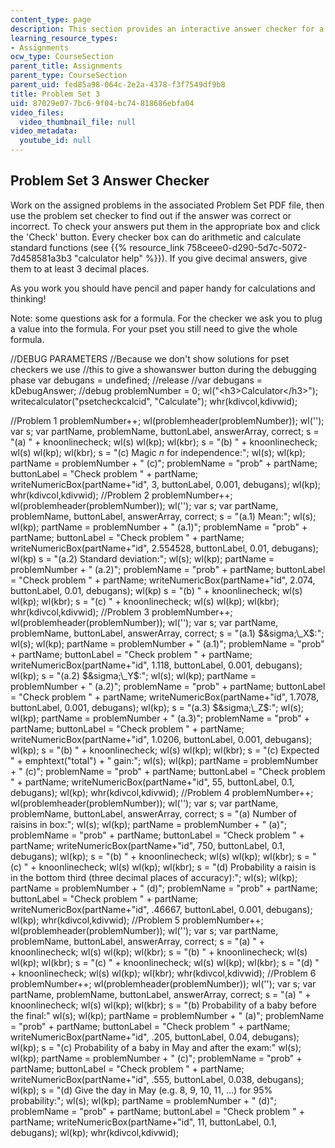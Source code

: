 ```yaml
---
content_type: page
description: This section provides an interactive answer checker for a problem set.
learning_resource_types:
- Assignments
ocw_type: CourseSection
parent_title: Assignments
parent_type: CourseSection
parent_uid: fed85a98-064c-2e2a-4378-f3f7549df9b8
title: Problem Set 3
uid: 87029e07-7bc6-9f04-bc74-818686ebfa04
video_files:
  video_thumbnail_file: null
video_metadata:
  youtube_id: null
---
```


Problem Set 3 Answer Checker
----------------------------

Work on the assigned problems in the associated Problem Set PDF file, then use the problem set checker to find out if the answer was correct or incorrect. To check your answers put them in the appropriate box and click the 'Check' button. Every checker box can do arithmetic and calculate standard functions (see {{% resource_link 758ceee0-d290-5d7c-5072-7d458581a3b3 "calculator help" %}}). If you give decimal answers, give them to at least 3 decimal places.

As you work you should have pencil and paper handy for calculations and thinking!

Note: some questions ask for a formula. For the checker we ask you to plug a value into the formula. For your pset you still need to give the whole formula.

//DEBUG PARAMETERS //Because we don't show solutions for pset checkers we use //this to give a showanswer button during the debugging phase var debugans = undefined; //release //var debugans = kDebugAnswer; //debug problemNumber = 0; wl("\<h3>Calculator\</h3>"); writecalculator("psetcheckcalcid", "Calculate"); whr(kdivcol,kdivwid);

//Problem 1 problemNumber++; wl(problemheader(problemNumber)); wl(''); var s; var partName, problemName, buttonLabel, answerArray, correct; s = "(a) " + knoonlinecheck; wl(s) wl(kp); wl(kbr); s = "(b) " + knoonlinecheck; wl(s) wl(kp); wl(kbr); s = "(c) Magic $n$ for independence:"; wl(s); wl(kp); partName = problemNumber + " (c)"; problemName = "prob" + partName; buttonLabel = "Check problem " + partName; writeNumericBox(partName+"id", 3, buttonLabel, 0.001, debugans); wl(kp); whr(kdivcol,kdivwid); //Problem 2 problemNumber++; wl(problemheader(problemNumber)); wl(''); var s; var partName, problemName, buttonLabel, answerArray, correct; s = "(a.1) Mean:"; wl(s); wl(kp); partName = problemNumber + " (a.1)"; problemName = "prob" + partName; buttonLabel = "Check problem " + partName; writeNumericBox(partName+"id", 2.554528, buttonLabel, 0.01, debugans); wl(kp) s = "(a.2) Standard deviation:"; wl(s); wl(kp); partName = problemNumber + " (a.2)"; problemName = "prob" + partName; buttonLabel = "Check problem " + partName; writeNumericBox(partName+"id", 2.074, buttonLabel, 0.01, debugans); wl(kp) s = "(b) " + knoonlinecheck; wl(s) wl(kp); wl(kbr); s = "(c) " + knoonlinecheck; wl(s) wl(kp); wl(kbr); whr(kdivcol,kdivwid); //Problem 3 problemNumber++; wl(problemheader(problemNumber)); wl(''); var s; var partName, problemName, buttonLabel, answerArray, correct; s = "(a.1) $&sigma;\_X$:"; wl(s); wl(kp); partName = problemNumber + " (a.1)"; problemName = "prob" + partName; buttonLabel = "Check problem " + partName; writeNumericBox(partName+"id", 1.118, buttonLabel, 0.001, debugans); wl(kp); s = "(a.2) $&sigma;\_Y$:"; wl(s); wl(kp); partName = problemNumber + " (a.2)"; problemName = "prob" + partName; buttonLabel = "Check problem " + partName; writeNumericBox(partName+"id", 1.7078, buttonLabel, 0.001, debugans); wl(kp); s = "(a.3) $&sigma;\_Z$:"; wl(s); wl(kp); partName = problemNumber + " (a.3)"; problemName = "prob" + partName; buttonLabel = "Check problem " + partName; writeNumericBox(partName+"id", 1.0206, buttonLabel, 0.001, debugans); wl(kp); s = "(b) " + knoonlinecheck; wl(s) wl(kp); wl(kbr); s = "(c) Expected " + emphtext("total") + " gain:"; wl(s); wl(kp); partName = problemNumber + " (c)"; problemName = "prob" + partName; buttonLabel = "Check problem " + partName; writeNumericBox(partName+"id", 55, buttonLabel, 0.1, debugans); wl(kp); whr(kdivcol,kdivwid); //Problem 4 problemNumber++; wl(problemheader(problemNumber)); wl(''); var s; var partName, problemName, buttonLabel, answerArray, correct; s = "(a) Number of raisins in box:"; wl(s); wl(kp); partName = problemNumber + " (a)"; problemName = "prob" + partName; buttonLabel = "Check problem " + partName; writeNumericBox(partName+"id", 750, buttonLabel, 0.1, debugans); wl(kp); s = "(b) " + knoonlinecheck; wl(s) wl(kp); wl(kbr); s = "(c) " + knoonlinecheck; wl(s) wl(kp); wl(kbr); s = "(d) Probability a raisin is in the bottom third (three decimal places of accuracy):"; wl(s); wl(kp); partName = problemNumber + " (d)"; problemName = "prob" + partName; buttonLabel = "Check problem " + partName; writeNumericBox(partName+"id", .46667, buttonLabel, 0.001, debugans); wl(kp); whr(kdivcol,kdivwid); //Problem 5 problemNumber++; wl(problemheader(problemNumber)); wl(''); var s; var partName, problemName, buttonLabel, answerArray, correct; s = "(a) " + knoonlinecheck; wl(s) wl(kp); wl(kbr); s = "(b) " + knoonlinecheck; wl(s) wl(kp); wl(kbr); s = "(c) " + knoonlinecheck; wl(s) wl(kp); wl(kbr); s = "(d) " + knoonlinecheck; wl(s) wl(kp); wl(kbr); whr(kdivcol,kdivwid); //Problem 6 problemNumber++; wl(problemheader(problemNumber)); wl(''); var s; var partName, problemName, buttonLabel, answerArray, correct; s = "(a) " + knoonlinecheck; wl(s) wl(kp); wl(kbr); s = "(b) Probability of a baby before the final:" wl(s); wl(kp); partName = problemNumber + " (a)"; problemName = "prob" + partName; buttonLabel = "Check problem " + partName; writeNumericBox(partName+"id", .205, buttonLabel, 0.04, debugans); wl(kp); s = "(c) Probability of a baby in May and after the exam:" wl(s); wl(kp); partName = problemNumber + " (c)"; problemName = "prob" + partName; buttonLabel = "Check problem " + partName; writeNumericBox(partName+"id", .555, buttonLabel, 0.038, debugans); wl(kp); s = "(d) Give the day in May (e.g. 8, 9, 10, 11, &#x2026;) for 95% probability:"; wl(s); wl(kp); partName = problemNumber + " (d)"; problemName = "prob" + partName; buttonLabel = "Check problem " + partName; writeNumericBox(partName+"id", 11, buttonLabel, 0.1, debugans); wl(kp); whr(kdivcol,kdivwid);